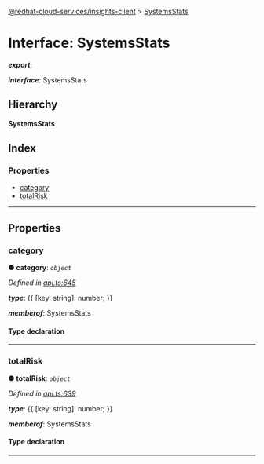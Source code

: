 [@redhat-cloud-services/insights-client](../README.md) > [SystemsStats](../interfaces/systemsstats.md)

# Interface: SystemsStats

*__export__*: 

*__interface__*: SystemsStats

## Hierarchy

**SystemsStats**

## Index

### Properties

* [category](systemsstats.md#category)
* [totalRisk](systemsstats.md#totalrisk)

---

## Properties

<a id="category"></a>

###  category

**● category**: *`object`*

*Defined in [api.ts:645](https://github.com/RedHatInsights/javascript-clients/blob/master/packages/insights/api.ts#L645)*

*__type__*: {{ \[key: string\]: number; }}

*__memberof__*: SystemsStats

#### Type declaration

[key: `string`]: `number`

___
<a id="totalrisk"></a>

###  totalRisk

**● totalRisk**: *`object`*

*Defined in [api.ts:639](https://github.com/RedHatInsights/javascript-clients/blob/master/packages/insights/api.ts#L639)*

*__type__*: {{ \[key: string\]: number; }}

*__memberof__*: SystemsStats

#### Type declaration

[key: `string`]: `number`

___

